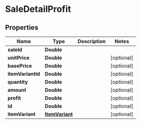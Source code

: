 
# SaleDetailProfit

## Properties
Name | Type | Description | Notes
------------ | ------------- | ------------- | -------------
**saleId** | **Double** |  | 
**unitPrice** | **Double** |  |  [optional]
**basePrice** | **Double** |  |  [optional]
**itemVariantId** | **Double** |  |  [optional]
**quantity** | **Double** |  |  [optional]
**amount** | **Double** |  |  [optional]
**profit** | **Double** |  |  [optional]
**id** | **Double** |  |  [optional]
**itemVariant** | [**ItemVariant**](ItemVariant.md) |  |  [optional]



